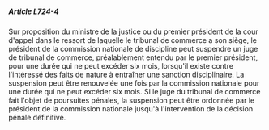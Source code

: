 ##### Article L724-4

Sur proposition du ministre de la justice ou du premier président de la cour d'appel dans le ressort de laquelle le tribunal de commerce a son siège, le président de la commission nationale de discipline peut suspendre un juge de tribunal de commerce, préalablement entendu par le premier président, pour une durée qui ne peut excéder six mois, lorsqu'il existe contre l'intéressé des faits de nature à entraîner une sanction disciplinaire. La suspension peut être renouvelée une fois par la commission nationale pour une durée qui ne peut excéder six mois. Si le juge du tribunal de commerce fait l'objet de poursuites pénales, la suspension peut être ordonnée par le président de la commission nationale jusqu'à l'intervention de la décision pénale définitive.

